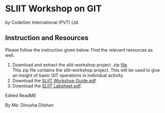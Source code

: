 # SLIIT Workshop on GIT
by CodeGen International (PVT) Ltd.

## Instruction and Resources
Please follow the instruction given below. Find the relevant resources as well.
1. Download and extract the sliit-workshop project .zip [file](https://drive.google.com/file/d/15sEVs_McvwNH2PQZ2eudBjxPJJ7znn5i/view?usp=sharing).
<br/> This zip file contains the sliit-workshop project. This will be used to give an insight of basic GIT operations in individual activity.
2. Download the [SLIIT Workshop Guide.pdf](https://drive.google.com/file/d/1Tmm1AsD_Hotxjfiz5BAtzEIvtcHhMF_s/view?usp=sharing).
3. Download the [SLIIT Labsheet.pdf](https://drive.google.com/file/d/10CmkRvIPdUDF1_RSbIWYNeqpfhrcQBH7/view?usp=sharing).


Edited ReadME

By Me: Dinusha Dilshan
